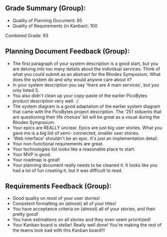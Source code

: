 ## Grade Summary (Group): 

- Quality of Planning Document: 85
- Quality of Requirements (in Kanban): 100

Combined Grade: 93

## Planning Document Feedback (Group): 

- The first paragraph of your system description is a good start, but you are delving into too many details about the individual services. Think of what you could submit as an abstract for the Rhodes Symposium. What does the system do and why would anyone care about it?
- In your system description you say 'there are 4 main services', but you only listed 3. 
- You also didn't clean up your copy-paste of the earlier PicoBytes product description very well. :/
- The system diagram is a good adaptation of the earlier system diagram that came with the PicoBytes project description. The '251 stduents that are questioning their life choices' bit will be great as a visual during the Rhodes Symposium.
- Your epics are REALLY unclear. Epics are just big user stories. What you gave me is a big list of semi- connected, smaller user stories. 
- 'Web interface' shouldn't be an epic. It's just an implementation detail.
- Your non-functional requirements are great.
- Your technologies list looks like a reasonable place to start.
- Your MVP is good.
- Your roadmap is great!
- Your planning document really needs to be cleaned it. It looks like you had a lot of fun creating it, but it was difficult to read.

## Requirements Feedback (Group): 

 - Good quality on most of your user stories!
- Consistent formatting on (almost) all of your titles!
- You have acceptance criteria on (almost) all of your stories, and their pretty good!
- You have estimations on all stories and they even seem prioritized!
- Your Kanban board is stellar! Really well done! You're making the rest of the teams look bad with this Kanban board!!!
